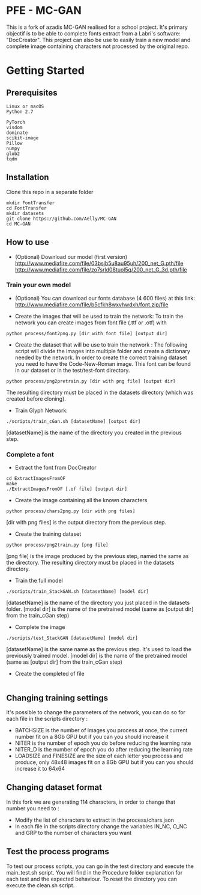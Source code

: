 # PFE - MC-GAN

This is a fork of azadis MC-GAN realised for a school project. It's primary objectif is to 
be able to complete fonts extract from a Labri's software: "DocCreator". This project can also 
be use to easily train a new model and complete image containing characters not processed by the 
original repo.

# Getting Started

## Prerequisites

```
Linux or macOS
Python 2.7

PyTorch
visdom
dominate
scikit-image
Pillow
numpy
glob2
tqdm
```

## Installation

Clone this repo in a separate folder

```
mkdir FontTransfer
cd FontTransfer
mkdir datasets
git clone https://github.com/Aelly/MC-GAN
cd MC-GAN
```

## How to use

- (Optional) Download our model (first version)
http://www.mediafire.com/file/03bsjb5u8au95uh/200_net_G.pth/file
http://www.mediafire.com/file/zo7srld08tuol5q/200_net_G_3d.pth/file

### Train your own model

- (Optional) You can download our fonts database (4 600 files) at this link:
http://www.mediafire.com/file/b5cfkh8wxvhwdxh/font.zip/file

- Create the images that will be used to train the network:
To train the network you can create images from font file (.ttf or .otf) with
```
python process/font2png.py [dir with font file] [output dir]
```

- Create the dataset that will be use to train the network :
The following script will divide the images into multiple folder and create a dictionary needed by the network. In order to create the correct training dataset you need to have the Code-New-Roman image. This font can be found in our dataset or in the test/test-font directory.
```
python process/png2pretrain.py [dir with png file] [output dir]
```
The resulting directory must be placed in the datasets directory (which was created before cloning).

- Train Glyph Network:
```
./scripts/train_cGan.sh [datasetName] [output dir]
```
[datasetName] is the name of the directory you created in the previous step.

### Complete a font

- Extract the font from DocCreator
```
cd ExtractImagesFromOF
make
./ExtractImagesFromOF [.of file] [output dir]
```

- Create the image containing all the known characters 
```
python process/chars2png.py [dir with png files]
```
[dir with png files] is the output directory from the previous step.

- Create the training dataset
```
python process/png2train.py [png file]
```
[png file] is the image produced by the previous step, named the same as the directory.
The resulting directory must be placed in the datasets directory.

- Train the full model
```
./scripts/train_StackGAN.sh [datasetName] [model dir]
```
[datasetName] is the name of the directory you just placed in the datasets folder.
[model dir] is the name of the pretrained model (same as [output dir] from the train_cGan step)

- Complete the image
```
./scripts/test_StackGAN [datasetName] [model dir]
```
[datasetName] is the same name as the previous step. It's used to load the previously trained model.
[model dir] is the name of the pretrained model (same as [output dir] from the train_cGan step)

- Create the completed of file
```

```
## Changing training settings
 
It's possible to change the parameters of the network, you can do so for each file in the scripts directory :
- BATCHSIZE is the number of images you process at once, the current number fit on a 8Gb GPU but if you can you should increase it
- NITER is the number of epoch you do before reducing the learning rate
- NITER_D is the number of epoch you do after reducing the learning rate
- LOADSIZE and FINESIZE are the size of each letter you process and produce, only 48x48 images fit on a 8Gb GPU but if you can you should increase it to 64x64

## Changing dataset format

In this fork we are generating 114 characters, in order to change that number you need to :
- Modify the list of characters to extract in the process/chars.json
- In each file in the scripts directory change the variables IN_NC, O_NC and GRP to the number of characters you want

## Test the process programs

To test our process scripts, you can go in the test directory and execute the main_test.sh script.
You will find in the Procedure folder explanation for each test and the expected behaviour.
To reset the directory you can execute the clean.sh script.
